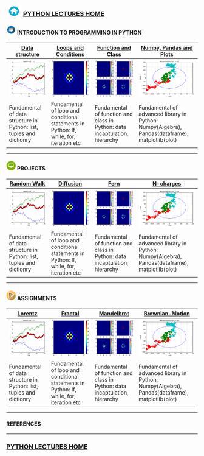 

### <img src = "sample/home.png" width="40" height="25" /> [PYTHON LECTURES HOME](https://datafiction.github.io/)




####  <img src = "sample/lecture.png" width="25" height="25" /> INTRODUCTION TO PROGRAMMING IN PYTHON

|  [Data structure](sample/brownian.md)  | [Loops and Conditions](sample/brownian.md) | [Function and Class](sample/brownian.md)  | [Numpy, Pandas and Plots](sample/brownian.md) |
| --- | --- | --- | --- |
|<img src = "sample/output_8_0.png" width="150" height="100" /> | <img src = "sample/output_25_0.png" width="150" height="100" />  |<img src = "sample/output_29_0.png" width="150" height="100" /> | <img src = "sample/output_40_0.png" width="150" height="100" />| 
| Fundamental of data structure in Python: list, tuples and dictionry | Fundamental of loop and conditional statements in Python: If, while, for, iteration etc | Fundamental of function and class in Python: data incaptulation, hierarchy | Fundamental of advanced library in Python: Numpy(Algebra), Pandas(dataframe), matplotlib(plot) |

---------------------------------------------------

#### <img src = "sample/project.png" width="25" height="25" /> PROJECTS

| [Random Walk](sample/brownian.md)  | [Diffusion](sample/brownian.md) | [Fern](sample/brownian.md)  | [N-charges](sample/brownian.md) |
| --- | --- | --- | --- |
|<img src = "sample/output_8_0.png" width="150" height="100" /> | <img src = "sample/output_25_0.png" width="150" height="100" />  |<img src = "sample/output_29_0.png" width="150" height="100" /> | <img src = "sample/output_40_0.png" width="150" height="100" />| 
| Fundamental of data structure in Python: list, tuples and dictionry | Fundamental of loop and conditional statements in Python: If, while, for, iteration etc | Fundamental of function and class in Python: data incaptulation, hierarchy | Fundamental of advanced library in Python: Numpy(Algebra), Pandas(dataframe), matplotlib(plot) |

---------------------------------------------------

#### <img src = "sample/assign.png" width="25" height="25" /> ASSIGNMENTS

| [Lorentz](sample/brownian.md)  | [Fractal](sample/brownian.md) | [Mandelbrot](sample/brownian.md)  | [Brownian-Motion](sample/brownian.md) |
| --- | --- | --- | --- |
|<img src = "sample/output_8_0.png" width="150" height="100" /> | <img src = "sample/output_25_0.png" width="150" height="100" />  |<img src = "sample/output_29_0.png" width="150" height="100" /> | <img src = "sample/output_40_0.png" width="150" height="100" />| 
| Fundamental of data structure in Python: list, tuples and dictionry | Fundamental of loop and conditional statements in Python: If, while, for, iteration etc | Fundamental of function and class in Python: data incaptulation, hierarchy | Fundamental of advanced library in Python: Numpy(Algebra), Pandas(dataframe), matplotlib(plot) |

---------------------------------------------------

#### REFERENCES

---------------------------------------------------

### [PYTHON LECTURES  HOME](https://datafiction.github.io/)

